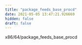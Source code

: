 ```yaml
---
title: "package_feeds_base_procd"
date: 2021-05-05 13:47:21.926669
hidden: false
draft: false
---
```


x86/64/package_feeds_base_procd

